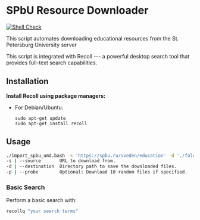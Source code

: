 # SPbU Resource Downloader

[![Shell Check](https://github.com/ol-imorozko/SPbU-2023-Tasks/actions/workflows/shellcheck.yml/badge.svg)](https://github.com/ol-imorozko/SPbU-2023-Tasks/actions/workflows/shellcheck.yml)

This script automates downloading educational resources from the St. Petersburg University server

This script is integrated with Recoll --- a powerful desktop search tool that provides full-text search capabilities.

## Installation

**Install Recoll using package managers:**
- For Debian/Ubuntu:
  ```
  sudo apt-get update
  sudo apt-get install recoll
  ```

## Usage

```bash
./import_spbu_umd.bash -s 'https://spbu.ru/sveden/education' -d './folder_to_download_to' [-p]
-s | --source       URL to download from.
-d | --destination  Directory path to save the downloaded files.
-p | --probe        Optional: Download 10 random files if specified.
```

### Basic Search
Perform a basic search with:

```bash
recollq "your search terms"
```
